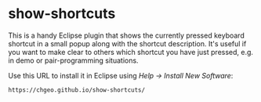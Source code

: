 show-shortcuts
==============

This is a handy Eclipse plugin that shows the currently pressed keyboard shortcut in a small popup along with the shortcut description.  It's useful if you want to make clear to others which shortcut you have just pressed, e.g. in demo or pair-programming situations.

Use this URL to install it in Eclipse using *Help -> Install New Software*:

````
https://chgeo.github.io/show-shortcuts/
````
